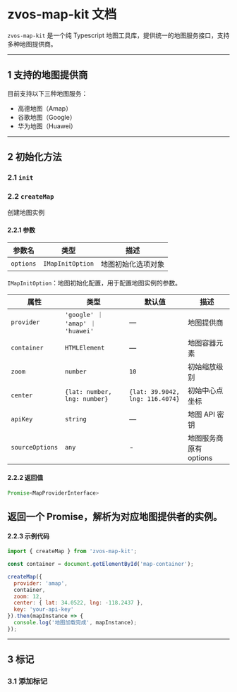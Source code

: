 # zvos-map-kit 文档

`zvos-map-kit` 是一个纯 Typescript 地图工具库，提供统一的地图服务接口，支持多种地图提供商。

---

## 1 支持的地图提供商

目前支持以下三种地图服务：

- 高德地图（Amap）
- 谷歌地图（Google）
- 华为地图（Huawei）

---

## 2 初始化方法

### 2.1 `init`



### 2.2 `createMap`

创建地图实例

#### 2.2.1 参数

| 参数名    | 类型             | 描述               |
|-----------|------------------|--------------------|
| `options` | `IMapInitOption` | 地图初始化选项对象 |

`IMapInitOption`：地图初始化配置，用于配置地图实例的参数。

| 属性       | 类型         | 默认值                          | 描述 |
|------------|--------------|----------------------------------|------|
| `provider` | `'google' ｜ 'amap' ｜ 'huawei'` | —                               | 地图提供商 |
| `container` | `HTMLElement` | —                               | 地图容器元素 |
| `zoom`     | `number`      | `10`                            | 初始缩放级别 |
| `center`   | `{lat: number, lng: number}` | `{lat: 39.9042, lng: 116.4074}` | 初始中心点坐标 |
| `apiKey`      | `string`      | —                               | 地图 API 密钥 |
| `sourceOptions`  | `any`      |  -                         | 地图服务商原有 options |

#### 2.2.2 返回值
```ts
Promise<MapProviderInterface>
```
返回一个 Promise，解析为对应地图提供者的实例。
---

#### 2.2.3 示例代码

```js
import { createMap } from 'zvos-map-kit';

const container = document.getElementById('map-container');

createMap({
  provider: 'amap',
  container,
  zoom: 12,
  center: { lat: 34.0522, lng: -118.2437 },
  key: 'your-api-key'
}).then(mapInstance => {
  console.log('地图加载完成', mapInstance);
});
```
---

## 3 标记

### 3.1 添加标记
